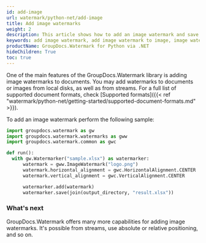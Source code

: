 ```yaml
---
id: add-image
url: watermark/python-net/add-image
title: Add image watermarks
weight: 2
description: This article shows how to add an image watermark and save the resultant document. It is capable of adding watermarks to images or documents.
keywords: add image watermark, add image watermark to image, image watermark
productName: GroupDocs.Watermark for Python via .NET
hideChildren: True
toc: true
---
```

One of the main features of the GroupDocs.Watermark library is adding image watermarks to documents. You may add watermarks to documents or images from local disks, as well as from streams. For a full list of supported document formats, check [Supported formats]({{< ref "watermark/python-net/getting-started/supported-document-formats.md" >}}).

To add an image watermark perform the following sample:

```python
import groupdocs.watermark as gw
import groupdocs.watermark.watermarks as gww
import groupdocs.watermark.common as gwс

def run():
  with gw.Watermarker("sample.xlsx") as watermarker:
      watermark = gww.ImageWatermark("logo.png")
      watermark.horizontal_alignment = gwс.HorizontalAlignment.CENTER
      watermark.vertical_alignment = gwс.VerticalAlignment.CENTER

      watermarker.add(watermark)
      watermarker.save(join(output_directory, "result.xlsx"))
```

### What's next

GroupDocs.Watermark offers many more capabilities for adding image watermarks. It's possible  from streams, use absolute or relative positioning, and so on.
